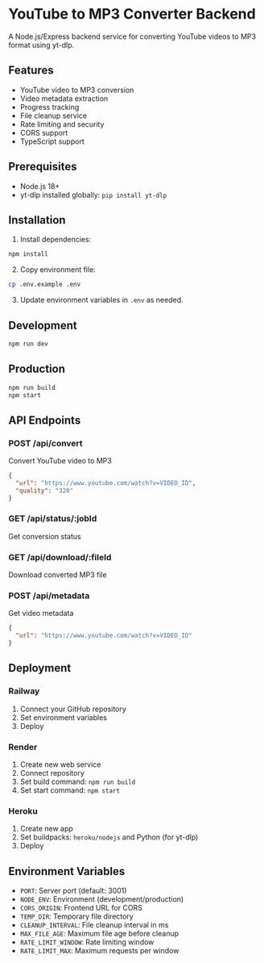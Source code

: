 # YouTube to MP3 Converter Backend

A Node.js/Express backend service for converting YouTube videos to MP3 format using yt-dlp.

## Features

- YouTube video to MP3 conversion
- Video metadata extraction
- Progress tracking
- File cleanup service
- Rate limiting and security
- CORS support
- TypeScript support

## Prerequisites

- Node.js 18+ 
- yt-dlp installed globally: `pip install yt-dlp`

## Installation

1. Install dependencies:
```bash
npm install
```

2. Copy environment file:
```bash
cp .env.example .env
```

3. Update environment variables in `.env` as needed.

## Development

```bash
npm run dev
```

## Production

```bash
npm run build
npm start
```

## API Endpoints

### POST /api/convert
Convert YouTube video to MP3
```json
{
  "url": "https://www.youtube.com/watch?v=VIDEO_ID",
  "quality": "320"
}
```

### GET /api/status/:jobId
Get conversion status

### GET /api/download/:fileId
Download converted MP3 file

### POST /api/metadata
Get video metadata
```json
{
  "url": "https://www.youtube.com/watch?v=VIDEO_ID"
}
```

## Deployment

### Railway
1. Connect your GitHub repository
2. Set environment variables
3. Deploy

### Render
1. Create new web service
2. Connect repository
3. Set build command: `npm run build`
4. Set start command: `npm start`

### Heroku
1. Create new app
2. Set buildpacks: `heroku/nodejs` and Python (for yt-dlp)
3. Deploy

## Environment Variables

- `PORT`: Server port (default: 3001)
- `NODE_ENV`: Environment (development/production)
- `CORS_ORIGIN`: Frontend URL for CORS
- `TEMP_DIR`: Temporary file directory
- `CLEANUP_INTERVAL`: File cleanup interval in ms
- `MAX_FILE_AGE`: Maximum file age before cleanup
- `RATE_LIMIT_WINDOW`: Rate limiting window
- `RATE_LIMIT_MAX`: Maximum requests per window